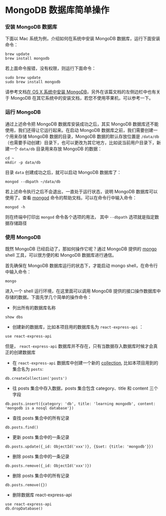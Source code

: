# MongoDB 数据库简单操作

### 安装 MongoDB 数据库

下面以 Mac 系统为例，介绍如何在系统中安装 MongoDB 数据库，运行下面安装命令：

```
brew update
brew install mongodb
```

若上面命令报错，没有权限，则运行下面命令：

```
sudo brew update
sudo brew install mongodb
```

请参考文档[在 OS X 系统中安装 MongoDB](https://docs.mongodb.com/manual/tutorial/install-mongodb-on-os-x/)，另外在该篇文档的左侧边栏中也有关于 MongoDB 在其它系统中的安装文档，若您不使用苹果机，可以参考一下。

### 运行 MongoDB

通过上述命令把 MongoDB 数据库安装成功之后，其实 MongoDB 数据库还不能使用，我们还得让它运行起来。在启动 MongoDB 数据库之前，我们需要创建一个用来存储 MongoDB 数据的目录，MongoDB 数据的默认存放位置是 `/data/db` （也需要手动创建）目录下，也可以更改为其它地方，比如说当前用户目录下，新建一个 `data/db` 目录用来存放 MongoDB 的数据：

```
cd ~
mkdir -p data/db
```

目录 `data` 创建成功之后，就可以启动 MongoDB 数据库了：

```
mongod --dbpath ~/data/db
```

若上述命令执行之后不会退出，一直处于运行状态，说明 MongoDB 数据库可以使用了。查看 [mongod](https://docs.mongodb.com/manual/reference/program/mongod/#bin.mongod) 命令的帮助文档，可以在命令行中输入命令：

```
mongod -h
```

则在终端中打印出 `mongod` 命令各个选项的用法， 其中 `--dbpath` 选项就是指定数据存储路径

### 使用 MongoDB

既然 MongoDB 已经启动了，那如何操作它呢？通过 MongoDB 提供的 [mongo](https://docs.mongodb.com/manual/mongo/) shell 工具，可以很方便的和 MongoDB 数据库进行通信。

首先确保在 MongoDB 数据库运行的状态下，才能启动 mongo shell，在命令行中输入命令：

```
mongo
```

进入一个 shell 运行环境，在这里面可以调用 MongoDB 提供的接口操作数据库中存储的数据。下面先学几个简单的操作命令：

* 列出所有的数据库名称

```
show dbs
```

* 创建新的数据库，比如本项目用的数据库名为 `react-express-api` ：

```
use react-express-api
```

但是， `react-express-api` 数据库并不存在，只有当数据存入数据库时候才会真正的创建数据库


* 在 `react-express-api` 数据库中创建一个新的 [collection](), 比如本项目用到的集合名为 `posts`:

```
db.createCollection('posts')
```

* 往 posts 集合中存入数据，posts 集合包含 category、title 和 content 三个字段

```
db.posts.insert({category: 'db', title: 'learning mongodb', content: 'mongodb is a nosql database'})
```

* 查找 posts 集合中的所有记录

```
db.posts.find()
```

* 更新 posts 集合中的一条记录

```
db.posts.update({_id: ObjectId('xxx')}, {$set: {title: 'mongodb'}})
```

* 删除 posts 集合中的一条记录

```
db.posts.remove({_id: ObjectId('xxx')})
```

* 删除 posts 集合中的所有记录

```
db.posts.remove({})
```

* 删除数据库 react-express-api

```
use react-express-api
db.dropDatabase()
```
